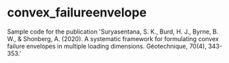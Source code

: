 # convex_failureenvelope
Sample code for the publication 'Suryasentana, S. K., Burd, H. J., Byrne, B. W., & Shonberg, A. (2020). A systematic framework for formulating convex failure envelopes in multiple loading dimensions. Géotechnique, 70(4), 343-353.'
